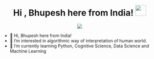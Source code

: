 <h1 align="center">Hi , Bhupesh here from India! <img src="https://media.giphy.com/media/hvRJCLFzcasrR4ia7z/giphy.gif" width="35"></h1>
<p align="center">
  <a href="https://github.com/DenverCoder1/readme-typing-svg"><img src="https://readme-typing-svg.herokuapp.com?lines=Aspiring+Philosopher;Cognitive+Science+Student;DS%20|%20AI%20|%20ML%20Enthusiast;Let's%20Learn%20Together&center=true&width=500&height=50"></a>
</p>



- 👋 Hi, Bhupesh here from India!
- 👀 I’m interested in algorithmic way of interpretation of human world.
- 🌱 I’m currently learning Python, Cognitive Science, Data Science and Machine Learning

<!---
bhupesshhh/bhupesshhh is a ✨ special ✨ repository because its `README.md` (this file) appears on your GitHub profile.
You can click the Preview link to take a look at your changes.
--->
